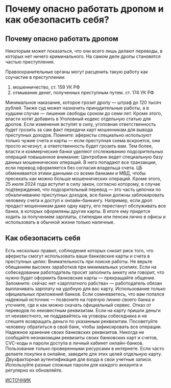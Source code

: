 # Почему опасно работать дропом и как обезопасить себя?
## Почему опасно работать дропом
Некоторым может показаться, что они всего лишь делают переводы, в которых нет ничего криминального. На самом деле дропы становятся частью преступления. 

Правоохранительные органы могут расценить такую работу как соучастие в преступлении:
1) мошенничество, ст. 159 УК РФ
2) отмывание денег, полученных преступным путем. ст. 174 УК РФ

Минимальное наказание, которое грозит дропу ― штраф до 120 тысяч рублей. Также суд может назначить принудительные работы, а в худшем случае — лишение свободы сроком до семи лет.
Кроме этого, власти хотят добавить в Уголовный кодекс отдельную статью для дропов. Если изменения вступят в силу, уголовная ответственность будет грозить за сам факт передачи карт мошенникам для вывода преступных доходов.
Помните: аферисты специально используют только чужие счета и карты ― если преступная схема вскроется, они просто исчезнут, а ответственность будет грозить вам. Тем более, власти и коммерческие банки уделяют отслеживанию подозрительных операций повышенное внимание:
Центробанк ведет специальную базу данных мошеннических операций. В него попадают все транзакции, если перевод оформляется без согласия владельца счета. ЦБ обменивается этими данными со всеми банками и МВД, чтобы пресекать как можно больше мошеннических операций.
Кроме этого, 25 июля 2024 года вступит в силу закон, согласно которому, в случае подтверждения, что подозрительный перевод ― это часть цепочки по обналичиванию преступных доходов, все банки должны заблокировать человеку счета и доступ к онлайн-банкингу. Например, если дроп продаст мошенникам даже одну карту, его перестанут обслуживать все банки, в которых оформлены другие карты. В итоге ему придется ходить за получением зарплаты, стипендии или пенсии лично в офисы и использовать в обычной жизни только наличные.

## Как обезопасить себя
Есть несколько правил, соблюдение которых снизит риск того, что аферисты смогут использовать ваши банковские карты и счета в преступных целях:
Внимательность при поиске работы. Не верьте обещаниям высоких заработков при минимальных усилиях. Если на собеседовании работодатель просит заполнить анкету или говорит, что нужно будет оформить банковские карты ― прекращайте общение. Запомните: сейчас нет «зарплатного рабства» ― работодатель обязан выплачивать зарплату на удобную для вас карту.
Использование только официальных приложений банков. Если сомневаетесь, что вам попался надежный источник ― позвоните на горячую линию своего банка и уточните, где и как можно скачать официальный сервис.
Отказ от переводов по неизвестным реквизитам. Если на карту пришли деньги от неизвестного, не поддавайтесь на уговоры собеседника и не спешите возвращать деньги по указанным реквизитам. Посоветуйте человеку обратиться в свой банк, чтобы зафиксировать все операции.
Надежное хранение своих банковских реквизитов. Никогда не сообщайте незнакомцам реквизиты своих банковских карт и счетов, CVC-коды и пароли доступа в личный кабинет онлайн-банков.
Пользование только проверенными ресурсами в интернете. Если часто делаете покупки в онлайне, заведите для этих целей отдельную карту.
Двухфакторная аутентификация для входа в свои учетные записи. Используйте разные сложные пароли для каждого аккаунта и регулярно их обновляйте.

[ИСТОЧНИК](https://www.raiffeisen-media.ru/money/kto-takie-dropy-ili-kak-ne-stat-prestupnikom/)